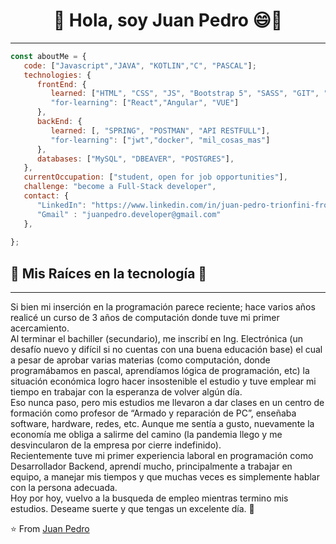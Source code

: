 <h1 align="center">
   👋 Hola, soy Juan Pedro 😄👋
 </h1> 
<hr> 

```javascript
const aboutMe = {
   code: ["Javascript","JAVA", "KOTLIN","C", "PASCAL"];
   technologies: {
      frontEnd: {
         learned: ["HTML", "CSS", "JS", "Bootstrap 5", "SASS", "GIT", "GITHUB"],
         "for-learning": ["React","Angular", "VUE"]
      },
      backEnd: {
         learned: [, "SPRING", "POSTMAN", "API RESTFULL"],
         "for-learning": ["jwt","docker", "mil_cosas_mas"]
      },
      databases: ["MySQL", "DBEAVER", "POSTGRES"],
   },
   currentOccupation: ["student, open for job opportunities"],
   challenge: "become a Full-Stack developer",
   contact: {
      "LinkedIn": "https://www.linkedin.com/in/juan-pedro-trionfini-front-end/"
      "Gmail" : "juanpedro.developer@gmail.com"
   },
   
};
```
<h2>🌱 Mis Raíces en la tecnología 🌱</h2>
<hr>

   Si bien mi inserción en la programación parece reciente; hace varios años realicé un curso de 3 años de computación donde tuve mi primer acercamiento. 
   <br>
   Al terminar el bachiller (secundario), me inscribí en Ing. Electrónica (un desafío nuevo y difícil si no cuentas con una buena educación base) el cual a pesar de aprobar varias materias (como computación, donde programábamos en pascal, aprendíamos lógica de programación, etc) la situación económica logro hacer insostenible el estudio y tuve emplear mi tiempo en trabajar con la esperanza de volver algún día. 
   <br>
  Eso nunca paso, pero mis estudios me llevaron a dar clases en un centro de formación como profesor de “Armado y reparación de PC”, enseñaba software, hardware, redes, etc. Aunque me sentía a gusto, nuevamente la economía me obliga a salirme del camino (la pandemia llego y me desvincularon de la empresa por cierre indefinido). 
  <br>
   Recientemente tuve mi primer experiencia laboral en programación como Desarrollador Backend, aprendí mucho, principalmente a trabajar en equipo, a manejar mis tiempos y que muchas veces es simplemente hablar con la persona adecuada. 
   <br>
   Hoy por hoy, vuelvo a la busqueda de empleo mientras termino mis estudios. 
   Deseame suerte y que tengas un excelente día. 🤗
    <br>
   


:star: From [Juan Pedro](https://github.com/JuanPedro-dev)
